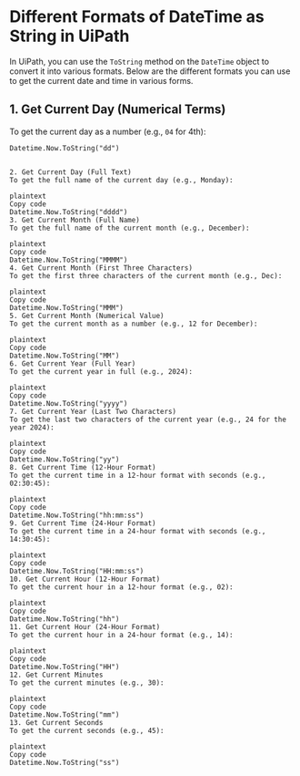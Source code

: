 # Different Formats of DateTime as String in UiPath

In UiPath, you can use the `ToString` method on the `DateTime` object to convert it into various formats. Below are the different formats you can use to get the current date and time in various forms.

## 1. Get Current Day (Numerical Terms)
To get the current day as a number (e.g., `04` for 4th):

```plaintext
Datetime.Now.ToString("dd")


2. Get Current Day (Full Text)
To get the full name of the current day (e.g., Monday):

plaintext
Copy code
Datetime.Now.ToString("dddd")
3. Get Current Month (Full Name)
To get the full name of the current month (e.g., December):

plaintext
Copy code
Datetime.Now.ToString("MMMM")
4. Get Current Month (First Three Characters)
To get the first three characters of the current month (e.g., Dec):

plaintext
Copy code
Datetime.Now.ToString("MMM")
5. Get Current Month (Numerical Value)
To get the current month as a number (e.g., 12 for December):

plaintext
Copy code
Datetime.Now.ToString("MM")
6. Get Current Year (Full Year)
To get the current year in full (e.g., 2024):

plaintext
Copy code
Datetime.Now.ToString("yyyy")
7. Get Current Year (Last Two Characters)
To get the last two characters of the current year (e.g., 24 for the year 2024):

plaintext
Copy code
Datetime.Now.ToString("yy")
8. Get Current Time (12-Hour Format)
To get the current time in a 12-hour format with seconds (e.g., 02:30:45):

plaintext
Copy code
Datetime.Now.ToString("hh:mm:ss")
9. Get Current Time (24-Hour Format)
To get the current time in a 24-hour format with seconds (e.g., 14:30:45):

plaintext
Copy code
Datetime.Now.ToString("HH:mm:ss")
10. Get Current Hour (12-Hour Format)
To get the current hour in a 12-hour format (e.g., 02):

plaintext
Copy code
Datetime.Now.ToString("hh")
11. Get Current Hour (24-Hour Format)
To get the current hour in a 24-hour format (e.g., 14):

plaintext
Copy code
Datetime.Now.ToString("HH")
12. Get Current Minutes
To get the current minutes (e.g., 30):

plaintext
Copy code
Datetime.Now.ToString("mm")
13. Get Current Seconds
To get the current seconds (e.g., 45):

plaintext
Copy code
Datetime.Now.ToString("ss")


